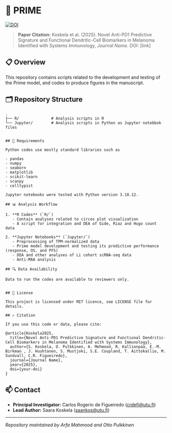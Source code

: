 # 🧬 PRIME

[![DOI](https://zenodo.org/badge/DOI/your-doi-here.svg)](https://doi.org/your-doi-here)

> **Paper Citation:** Koskela et al. (2025). Novel Anti-PD1 Predictive Signature and Functional Dendritic-Cell Biomarkers in Melanoma Identified with Systems Immunology, *Journal Name*. DOI: [link]

## 📋 Overview

This repository contains scripts related to the development and testing of the Prime model, and codes to produce figures in the manuscript. 

## 🗂️ Repository Structure

```
.
├── R/              # Analysis scripts in R
└── Jupyter/        # Analysis scripts in Python as Jupyter notebbok files
   

## 🔧 Requirements

Python codes use mostly standard libraries such as

- pandas
- numpy
- seaborn
- matplotlib
- scikit-learn
- scanpy
- celltypist

Jupyter notebooks were tested with Python version 3.10.12.

## 📊 Analysis Workflow

1. **R Codes** (`R/`)
   - Contain analyses related to circos plot visualization  
   - A script for integration and DEA of Gide, Riaz and Hugo count data

2. **Jupyter Notebooks** (`Jupyter/`)
   - Preprocessing of TPM-normalized data
   - Prime model development and testing its predictive performance (response, OS, and PFS)
   - DEA and other analyses of Li cohort scRNA-seq data
   - Anti-MAA analysis

## 🔍 Data Availability

Data to run the codes are available to reviewers only.


## 📜 License

This project is licensed under MIT licence, see LICENSE file for details. 

## ✍️ Citation

If you use this code or data, please cite:

@article{Koskela2025,
  title={Novel Anti-PD1 Predictive Signature and Functional Dendritic-Cell Biomarkers in Melanoma Identified with Systems Immunology},
  author={S. Koskela, O. Pulkkinen, A. Mehmood, R. Kallionpää, E.-M. Birkman , J. Huuhtanen, S. Mustjoki, S.E. Coupland, T. Aittokallio, M. Sundvall, C.R. Figueiredo},
  journal={Journal Name},
  year={2025},
  doi={your-doi}
}
```

## 📫 Contact

* **Principal Investigator:** Carlos Rogerio de Figueiredo (crdefi@utu.fi)
* **Lead Author:** Saara Koskela (saankos@utu.fi)

---
*Repository maintained by Arfa Mahmood and Otto Pulkkinen*
